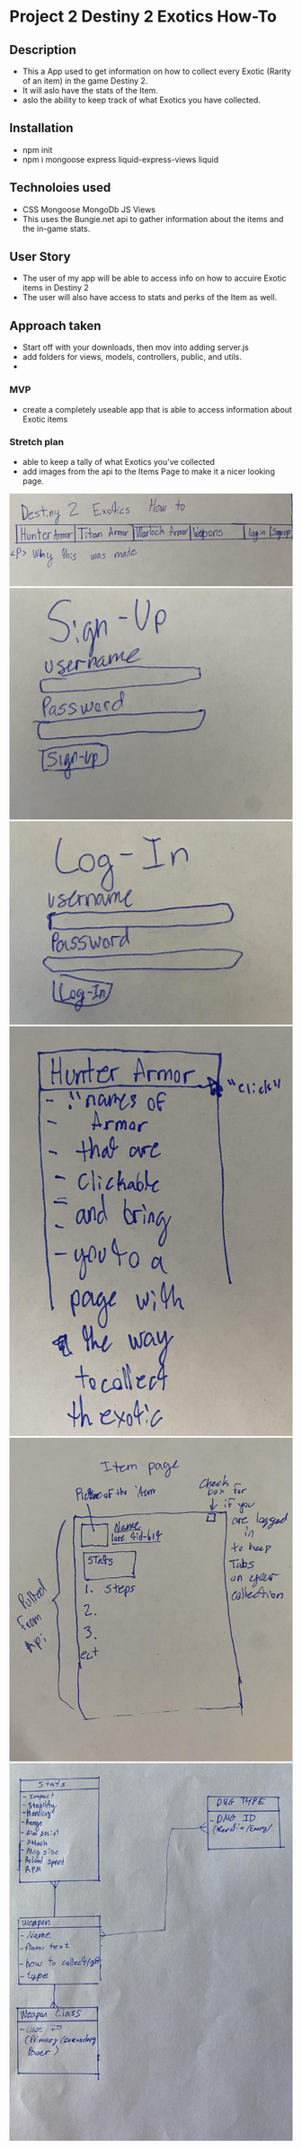 # Project 2 Destiny 2 Exotics How-To

## Description
- This a App used to get information on how to collect every Exotic (Rarity of an item) in the game Destiny 2.
- It will aslo have the stats of the Item.
- aslo the ability to keep track of what Exotics you have collected.

## Installation 
- npm init 
- npm i mongoose express liquid-express-views liquid

## Technoloies used
- CSS Mongoose MongoDb JS Views 
- This uses the Bungie.net api to gather information about the items and the in-game stats.

## User Story
- The user of my app will be able to access info on how to accuire Exotic items in Destiny 2
- The user will also have access to stats and perks of the Item as well.

## Approach taken
- Start off with your downloads, then mov into adding server.js
- add folders for views, models, controllers, public, and utils.
- 

### MVP 
- create a completely useable app that is able to access information about Exotic items

### Stretch plan 
- able to keep a tally of what Exotics you've collected
- add images from the api to the Items Page to make it a nicer looking page.


![Main Screen](img/Front-page.jpg)
![Sign-Up](img/Sign-Up.jpg)
![Log-In](img/Log-in.jpg)
![Drop Down Tap](img/dropdown-list.jpg)
![Item Page](img/Item-Page.jpg)
![ERD](img/ERD.jpg)